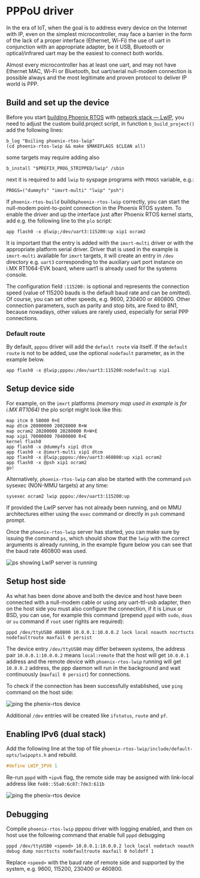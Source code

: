 # PPPoU driver

In the era of IoT, when the goal is to address every device on the Internet
with IP, even on the simplest microcontroller, may face a barrier in the form
of the lack of a proper interface (Ethernet, Wi-Fi) the use of uart in
conjunction with an appropriate adapter, be it USB, Bluetooth or
optical/infrared uart may be the easiest to connect both worlds.

Almost every microcontroller has at least one uart, and may not have Ethernet MAC,
Wi-Fi or Bluetooth, but uart/serial null-modem connection is possible always and
the most legitimate and proven protocol to deliver IP world is PPP.

## Build and set up the device

Before you start [building Phoenix RTOS](../building/index.md) with
[network stack — LwIP](/lwip/index.md), you need to adjust the custom
build.project script, in function `b_build_project()` add the following lines:

```console
b_log "Builing phoenix-rtos-lwip"
(cd phoenix-rtos-lwip && make $MAKEFLAGS $CLEAN all)
```

some targets may require adding also

```console
b_install "$PREFIX_PROG_STRIPPED/lwip" /sbin
```

next it is required to add `lwip` to syspage programs with `PROGS` variable,
e.g.:

```console
PROGS=("dummyfs" "imxrt-multi" "lwip" "psh")
```

If `phoenix-rtos-build` builds`phoenix-rtos-lwip` correctly, you can start the
null-modem point-to-point connection in the Phoenix RTOS system.  To enable the
driver and up the interface just after Phoenix RTOS kernel starts, add e.g. the
following line to the `plo` script:

```console
app flash0 -x @lwip;/dev/uart3:115200:up xip1 ocram2
```

It is important that the entry is added with the `imxrt-multi` driver or with
the appropriate platform serial driver. Driver that is used in the example is
`imxrt-multi` available for `imxrt` targets, it will create an entry in `/dev`
directory e.g. `uart3` corresponding to the auxiliary uart port instance on
i.MX RT1064-EVK board, where uart1 is already used for the systems console.

The configuration field `:115200:` is optional and represents the connection
speed (value of 115200 bauds is the default baud rate and can be omitted).  Of
course, you can set other speeds, e.g. 9600, 230400 or 460800. Other connection
parameters, such as parity and stop bits, are fixed to 8N1, because nowadays,
other values are rarely used, especially for serial PPP connections.

### Default route

By default, `pppou` driver will add the `default route` via itself. If the
`default route` is not to be added, use the optional `nodefault` parameter,
as in the example below.

```console
app flash0 -x @lwip;pppou:/dev/uart3:115200:nodefault:up xip1
```

## Setup device side

For example, on the `imxrt` platforms _(memory map used in example is for i.MX
RT1064)_ the plo script might look like this:

```console
map itcm 0 58000 R+E
map dtcm 20000000 20028000 R+W
map ocram2 20200000 20280000 R+W+E
map xip1 70000000 70400000 R+E
kernel flash0
app flash0 -x @dummyfs xip1 dtcm
app flash0 -x @imxrt-multi xip1 dtcm
app flash0 -x @lwip;pppou:/dev/uart3:460800:up xip1 ocram2
app flash0 -x @psh xip1 ocram2
go!
```

Alternatively, `phoenix-rtos-lwip` can also be started with the command `psh`
sysexec (NON-MMU targets) at any time:

```console
sysexec ocram2 lwip pppou:/dev/uart3:115200:up
```

If provided the LwIP server has not already been running, and on MMU architectures
either using the `exec` command or directly in `psh` command prompt.

Once the `phoenix-rtos-lwip` server has started, you can make sure by issuing
the command `ps`, which should show that the `lwip` with the correct arguments
is already running, in the example figure below you can see that the baud rate
460800 was used.

![ps showing LwIP server is running](_images/lwip-pppou-ps.png)

## Setup host side

As what has been done above and both the device and host have been connected
with a null-modem cable or using any uart-ttl-usb adapter, then on the host
side you must also configure the connection, if it is Linux or BSD, you can
use, for example this command (prepend `pppd` with `sudo`, `doas` or `su`
command if `root` user rights are required):

```console
pppd /dev/ttyUSB0 460800 10.0.0.1:10.0.0.2 lock local noauth nocrtscts nodefaultroute maxfail 0 persist
```

The device entry `/dev/ttyUSB0` may differ between systems, the address pair
`10.0.0.1:10.0.0.2` means `local:remote` that the host will get `10.0.0.1`
address and the remote device with `phoenix-rtos-lwip` running will get
`10.0.0.2` address, the ppp daemon will run in the background and wait
continuously (`maxfail 0 persist`) for connections.

To check if the connection has been successfully established, use `ping`
command on the host side:

![ping the phenix-rtos device](_images/lwip-pppou-ping.png)

Additional `/dev` entries will be created like `ifstatus`, `route` and `pf`.

## Enabling IPv6 (dual stack)

Add the following line at the top of file `phoenix-rtos-lwip/include/default-opts/lwipopts.h` and rebuild.

```c
#define LWIP_IPV6 1
```

Re-run `pppd` with `+ipv6` flag, the remote side may be assigned with
link-local address like `fe80::55a0:6c87:7de3:611b`

![ping the phenix-rtos device](_images/lwip-pppou-ping6.png)

## Debugging

Compile `phoenix-rtos-lwip` pppou driver with logging enabled, and then on host
use the following command that enable full `pppd` debugging

```console
pppd /dev/ttyUSB0 <speed> 10.0.0.1:10.0.0.2 lock local nodetach noauth debug dump nocrtscts nodefaultroute maxfail 0 holdoff 1
```

Replace `<speed>` with the baud rate of remote side and supported by the
system, e.g. 9600, 115200, 230400 or 460800.
